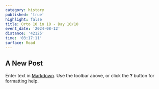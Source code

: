 ```yaml
---
category: history
published: 'true'
highlight: false
title: Orto 10 in 10 - Day 10/10
event_date: '2024-08-12'
distance: '42125'
time: '03:17:11'
surface: Road
---
```

## A New Post

Enter text in [Markdown](http://daringfireball.net/projects/markdown/). Use the toolbar above, or click the **?** button for formatting help.
